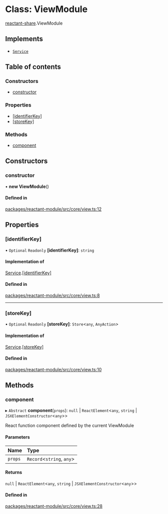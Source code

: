 # Class: ViewModule

[reactant-share](../modules/reactant_share.md).ViewModule

## Implements

- [`Service`](../interfaces/reactant_share.Service.md)

## Table of contents

### Constructors

- [constructor](reactant_share.ViewModule.md#constructor)

### Properties

- [[identifierKey]](reactant_share.ViewModule.md#[identifierkey])
- [[storeKey]](reactant_share.ViewModule.md#[storekey])

### Methods

- [component](reactant_share.ViewModule.md#component)

## Constructors

### constructor

• **new ViewModule**()

#### Defined in

[packages/reactant-module/src/core/view.ts:12](https://github.com/unadlib/reactant/blob/f66dad8a/packages/reactant-module/src/core/view.ts#L12)

## Properties

### [identifierKey]

• `Optional` `Readonly` **[identifierKey]**: `string`

#### Implementation of

[Service](../interfaces/reactant_share.Service.md).[[identifierKey]](../interfaces/reactant_share.Service.md#[identifierkey])

#### Defined in

[packages/reactant-module/src/core/view.ts:8](https://github.com/unadlib/reactant/blob/f66dad8a/packages/reactant-module/src/core/view.ts#L8)

___

### [storeKey]

• `Optional` `Readonly` **[storeKey]**: `Store`<`any`, `AnyAction`\>

#### Implementation of

[Service](../interfaces/reactant_share.Service.md).[[storeKey]](../interfaces/reactant_share.Service.md#[storekey])

#### Defined in

[packages/reactant-module/src/core/view.ts:10](https://github.com/unadlib/reactant/blob/f66dad8a/packages/reactant-module/src/core/view.ts#L10)

## Methods

### component

▸ `Abstract` **component**(`props`): ``null`` \| `ReactElement`<`any`, `string` \| `JSXElementConstructor`<`any`\>\>

React function component defined by the current ViewModule

#### Parameters

| Name | Type |
| :------ | :------ |
| `props` | `Record`<`string`, `any`\> |

#### Returns

``null`` \| `ReactElement`<`any`, `string` \| `JSXElementConstructor`<`any`\>\>

#### Defined in

[packages/reactant-module/src/core/view.ts:28](https://github.com/unadlib/reactant/blob/f66dad8a/packages/reactant-module/src/core/view.ts#L28)
